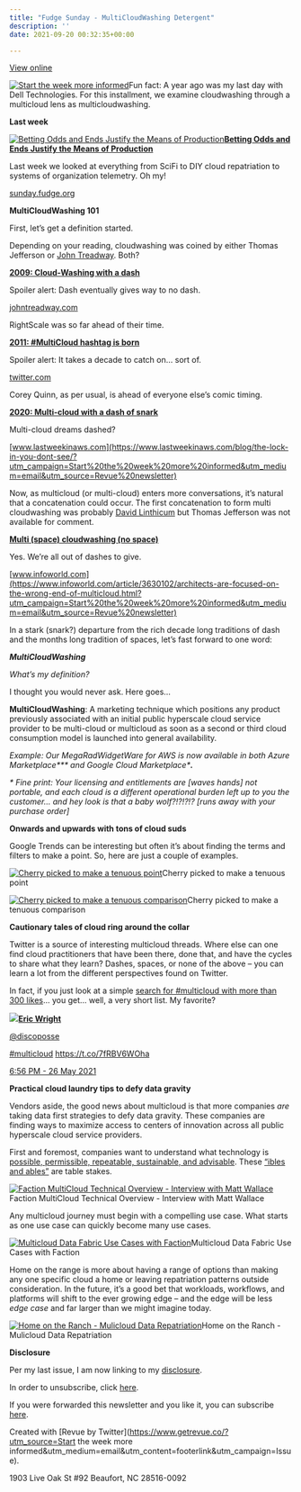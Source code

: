 ```yaml
---
title: "Fudge Sunday - MultiCloudWashing Detergent"
description: ''
date: 2021-09-20 00:32:35+00:00

---
```


[View online](https://sunday.fudge.org/issues/fudge-sunday-multicloudwashing-detergent-762371?utm_campaign=Issue&utm_content=view_in_browser&utm_medium=email&utm_source=Start+the+week+more+informed)

[![Start the week more informed](https://bucketeer-e05bbc84-baa3-437e-9518-adb32be77984.s3.amazonaws.com/public/images/6c21f0b8-870b-43c2-8fb6-b016edee038c_1200x115.png "Start the week more informed")](https://substackcdn.com/image/fetch/f_auto,q_auto:good,fl_progressive:steep/https%3A%2F%2Fbucketeer-e05bbc84-baa3-437e-9518-adb32be77984.s3.amazonaws.com%2Fpublic%2Fimages%2F6c21f0b8-870b-43c2-8fb6-b016edee038c_1200x115.png)Fun fact: A year ago was my last day with Dell Technologies. For this installment, we examine cloudwashing through a multicloud lens as multicloudwashing.

 **Last week**

[![Betting Odds and Ends Justify the Means of Production](https://bucketeer-e05bbc84-baa3-437e-9518-adb32be77984.s3.amazonaws.com/public/images/a10fa839-db03-4bf1-b642-8ca772b731c6_600x300.jpeg "Betting Odds and Ends Justify the Means of Production")](https://substackcdn.com/image/fetch/f_auto,q_auto:good,fl_progressive:steep/https%3A%2F%2Fbucketeer-e05bbc84-baa3-437e-9518-adb32be77984.s3.amazonaws.com%2Fpublic%2Fimages%2Fa10fa839-db03-4bf1-b642-8ca772b731c6_600x300.jpeg)**[Betting Odds and Ends Justify the Means of Production](https://sunday.fudge.org/issues/fudge-sunday-betting-odds-and-ends-justify-the-means-of-production-752134?utm_campaign=Start%20the%20week%20more%20informed&utm_medium=email&utm_source=Revue%20newsletter)**

Last week we looked at everything from SciFi to DIY cloud repatriation to systems of organization telemetry. Oh my!

[sunday.fudge.org](https://sunday.fudge.org/issues/fudge-sunday-betting-odds-and-ends-justify-the-means-of-production-752134?utm_campaign=Start%20the%20week%20more%20informed&utm_medium=email&utm_source=Revue%20newsletter)

 **MultiCloudWashing 101**

First, let’s get a definition started.

Depending on your reading, cloudwashing was coined by either Thomas Jefferson or [John Treadway](https://johntreadway.com?utm_campaign=Start%20the%20week%20more%20informed&utm_medium=email&utm_source=Revue%20newsletter). Both?

**[2009: Cloud-Washing with a dash](https://johntreadway.com/2009/08/20/cloud-washingsalesforce-com/?utm_campaign=Start%20the%20week%20more%20informed&utm_medium=email&utm_source=Revue%20newsletter)**

Spoiler alert: Dash eventually gives way to no dash.

[johntreadway.com](https://johntreadway.com/2009/08/20/cloud-washingsalesforce-com/?utm_campaign=Start%20the%20week%20more%20informed&utm_medium=email&utm_source=Revue%20newsletter)

RightScale was so far ahead of their time.

**[2011: #MultiCloud hashtag is born](https://twitter.com/chrisaddis/status/33694295991001088?s=20&utm_campaign=Start%20the%20week%20more%20informed&utm_medium=email&utm_source=Revue%20newsletter)**

Spoiler alert: It takes a decade to catch on… sort of.

[twitter.com](https://twitter.com/chrisaddis/status/33694295991001088?s=20&utm_campaign=Start%20the%20week%20more%20informed&utm_medium=email&utm_source=Revue%20newsletter)

Corey Quinn, as per usual, is ahead of everyone else’s comic timing.

**[2020: Multi-cloud with a dash of snark](https://www.lastweekinaws.com/blog/the-lock-in-you-dont-see/?utm_campaign=Start%20the%20week%20more%20informed&utm_medium=email&utm_source=Revue%20newsletter)**

Multi-cloud dreams dashed?

[www.lastweekinaws.com](https://www.lastweekinaws.com/blog/the-lock-in-you-dont-see/?utm_campaign=Start%20the%20week%20more%20informed&utm_medium=email&utm_source=Revue%20newsletter)

Now, as multicloud (or multi-cloud) enters more conversations, it’s natural that a concatenation could occur. The first concatenation to form multi cloudwashing was probably [David Linthicum](https://www.infoworld.com/author/David-Linthicum/?utm_campaign=Start%20the%20week%20more%20informed&utm_medium=email&utm_source=Revue%20newsletter) but Thomas Jefferson was not available for comment.

**[Multi (space) cloudwashing (no space)](https://www.infoworld.com/article/3630102/architects-are-focused-on-the-wrong-end-of-multicloud.html?utm_campaign=Start%20the%20week%20more%20informed&utm_medium=email&utm_source=Revue%20newsletter)**

Yes. We’re all out of dashes to give.

[www.infoworld.com](https://www.infoworld.com/article/3630102/architects-are-focused-on-the-wrong-end-of-multicloud.html?utm_campaign=Start%20the%20week%20more%20informed&utm_medium=email&utm_source=Revue%20newsletter)

In a stark (snark?) departure from the rich decade long traditions of dash and the months long tradition of spaces, let’s fast forward to one word:

***MultiCloudWashing***

*What’s my definition?*

I thought you would never ask. Here goes…

**MultiCloudWashing**: A marketing technique which positions any product previously associated with an initial public hyperscale cloud service provider to be multi-cloud or multicloud as soon as a second or third cloud consumption model is launched into general availability.

*Example: Our MegaRadWidgetWare for AWS is now available in both Azure Marketplace\*\*\* and Google Cloud Marketplace\***.***

*\* Fine print: Your licensing and entitlements are [waves hands] not portable, and each cloud is a different operational burden left up to you the customer… and hey look is that a baby wolf?!?!?!? [runs away with your purchase order]*

 **Onwards and upwards with tons of cloud suds**

Google Trends can be interesting but often it’s about finding the terms and filters to make a point. So, here are just a couple of examples.

[![Cherry picked to make a tenuous point](https://bucketeer-e05bbc84-baa3-437e-9518-adb32be77984.s3.amazonaws.com/public/images/1b8b9a57-debd-4a23-8747-08c10b886dde_600x409.png "Cherry picked to make a tenuous point")](https://substackcdn.com/image/fetch/f_auto,q_auto:good,fl_progressive:steep/https%3A%2F%2Fbucketeer-e05bbc84-baa3-437e-9518-adb32be77984.s3.amazonaws.com%2Fpublic%2Fimages%2F1b8b9a57-debd-4a23-8747-08c10b886dde_600x409.png)Cherry picked to make a tenuous point

[![Cherry picked to make a tenuous comparison](https://bucketeer-e05bbc84-baa3-437e-9518-adb32be77984.s3.amazonaws.com/public/images/7e93c5d9-2eb7-4785-b3ea-40d286fec395_600x400.png "Cherry picked to make a tenuous comparison")](https://substackcdn.com/image/fetch/f_auto,q_auto:good,fl_progressive:steep/https%3A%2F%2Fbucketeer-e05bbc84-baa3-437e-9518-adb32be77984.s3.amazonaws.com%2Fpublic%2Fimages%2F7e93c5d9-2eb7-4785-b3ea-40d286fec395_600x400.png)Cherry picked to make a tenuous comparison

 **Cautionary tales of cloud ring around the collar**

Twitter is a source of interesting multicloud threads. Where else can one find cloud practitioners that have been there, done that, and have the cycles to share what they learn? Dashes, spaces, or none of the above – you can learn a lot from the different perspectives found on Twitter.

In fact, if you just look at a simple [search for #multicloud with more than 300 likes](https://twitter.com/search?f=live&q=%28%23multicloud%29%20min_faves%3A300&src=typed_query&utm_campaign=Start%20the%20week%20more%20informed&utm_medium=email&utm_source=Revue%20newsletter)… you get… well, a very short list. My favorite?

[![](https://bucketeer-e05bbc84-baa3-437e-9518-adb32be77984.s3.amazonaws.com/public/images/7a8f8b41-70b8-469d-ba81-d4c2bd1faadb_600x423.jpeg)](https://substackcdn.com/image/fetch/f_auto,q_auto:good,fl_progressive:steep/https%3A%2F%2Fbucketeer-e05bbc84-baa3-437e-9518-adb32be77984.s3.amazonaws.com%2Fpublic%2Fimages%2F7a8f8b41-70b8-469d-ba81-d4c2bd1faadb_600x423.jpeg)**[Eric Wright](https://twitter.com/discoposse/status/1397688148742787074)**

[@discoposse](https://twitter.com/discoposse/status/1397688148742787074)

[#multicloud](https://twitter.com/search?q=%23multicloud "#multicloud") <https://t.co/7fRBV6WOha>

 [6:56 PM - 26 May 2021](https://twitter.com/discoposse/status/1397688148742787074)

 **Practical cloud laundry tips to defy data gravity**

Vendors aside, the good news about multicloud is that more companies *are* taking data first strategies to defy data gravity. These companies are finding ways to maximize access to centers of innovation across all public hyperscale cloud service providers.

First and foremost, companies want to understand what technology is [possible, permissible, repeatable, sustainable, and advisable](https://sunday.fudge.org/issues/fudge-sunday-possible-permissible-sustainable-repeatable-advisable-732793?utm_campaign=Start%20the%20week%20more%20informed&utm_medium=email&utm_source=Revue%20newsletter). These [“ibles and ables”](https://sunday.fudge.org/issues/fudge-sunday-possible-permissible-sustainable-repeatable-advisable-732793?utm_campaign=Start%20the%20week%20more%20informed&utm_medium=email&utm_source=Revue%20newsletter) are table stakes.

[![Faction MultiCloud Technical Overview - Interview with Matt Wallace](https://bucketeer-e05bbc84-baa3-437e-9518-adb32be77984.s3.amazonaws.com/public/images/bd573cf6-70f6-4a46-951d-4ff298f741f7_600x338.jpeg "Faction MultiCloud Technical Overview - Interview with Matt Wallace")](https://substackcdn.com/image/fetch/f_auto,q_auto:good,fl_progressive:steep/https%3A%2F%2Fbucketeer-e05bbc84-baa3-437e-9518-adb32be77984.s3.amazonaws.com%2Fpublic%2Fimages%2Fbd573cf6-70f6-4a46-951d-4ff298f741f7_600x338.jpeg)Faction MultiCloud Technical Overview - Interview with Matt Wallace

Any multicloud journey must begin with a compelling use case. What starts as one use case can quickly become many use cases.

[![Multicloud Data Fabric Use Cases with Faction](https://bucketeer-e05bbc84-baa3-437e-9518-adb32be77984.s3.amazonaws.com/public/images/bba3f29b-d244-4cb7-9d4d-5c1987395c2f_600x338.jpeg "Multicloud Data Fabric Use Cases with Faction")](https://substackcdn.com/image/fetch/f_auto,q_auto:good,fl_progressive:steep/https%3A%2F%2Fbucketeer-e05bbc84-baa3-437e-9518-adb32be77984.s3.amazonaws.com%2Fpublic%2Fimages%2Fbba3f29b-d244-4cb7-9d4d-5c1987395c2f_600x338.jpeg)Multicloud Data Fabric Use Cases with Faction

Home on the range is more about having a range of options than making any one specific cloud a home or leaving repatriation patterns outside consideration. In the future, it’s a good bet that workloads, workflows, and platforms will shift to the ever growing edge – and the edge will be less *edge case* and far larger than we might imagine today.

[![Home on the Ranch - Mulicloud Data Repatriation](https://bucketeer-e05bbc84-baa3-437e-9518-adb32be77984.s3.amazonaws.com/public/images/729fe278-f88c-4090-9492-544ccd23d434_600x450.jpeg "Home on the Ranch - Mulicloud Data Repatriation")](https://substackcdn.com/image/fetch/f_auto,q_auto:good,fl_progressive:steep/https%3A%2F%2Fbucketeer-e05bbc84-baa3-437e-9518-adb32be77984.s3.amazonaws.com%2Fpublic%2Fimages%2F729fe278-f88c-4090-9492-544ccd23d434_600x450.jpeg)Home on the Ranch - Mulicloud Data Repatriation

 **Disclosure**

Per my last issue, I am now linking to my [disclosure](https://jaycuthrell.com/disclosure/?utm_campaign=Start%20the%20week%20more%20informed&utm_medium=email&utm_source=Revue%20newsletter).

In order to unsubscribe, click [here](#).

If you were forwarded this newsletter and you like it, you can subscribe [here](https://sunday.fudge.org/?utm_campaign=Issue&utm_content=forwarded&utm_medium=email&utm_source=Start+the+week+more+informed).

Created with [Revue by Twitter](https://www.getrevue.co/?utm_source=Start the week more informed&utm_medium=email&utm_content=footerlink&utm_campaign=Issue).

1903 Live Oak St #92 Beaufort, NC 28516-0092

